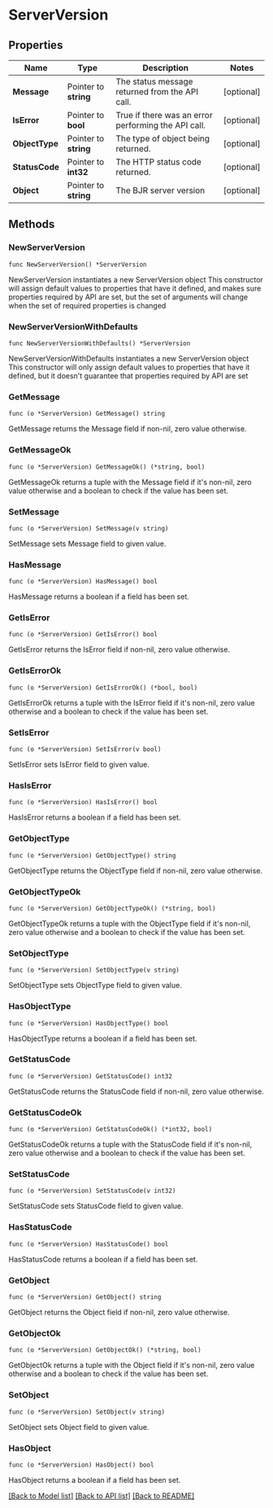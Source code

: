 # ServerVersion

## Properties

Name | Type | Description | Notes
------------ | ------------- | ------------- | -------------
**Message** | Pointer to **string** | The status message returned from the API call. | [optional] 
**IsError** | Pointer to **bool** | True if there was an error performing the API call. | [optional] 
**ObjectType** | Pointer to **string** | The type of object being returned. | [optional] 
**StatusCode** | Pointer to **int32** | The HTTP status code returned. | [optional] 
**Object** | Pointer to **string** | The BJR server version | [optional] 

## Methods

### NewServerVersion

`func NewServerVersion() *ServerVersion`

NewServerVersion instantiates a new ServerVersion object
This constructor will assign default values to properties that have it defined,
and makes sure properties required by API are set, but the set of arguments
will change when the set of required properties is changed

### NewServerVersionWithDefaults

`func NewServerVersionWithDefaults() *ServerVersion`

NewServerVersionWithDefaults instantiates a new ServerVersion object
This constructor will only assign default values to properties that have it defined,
but it doesn't guarantee that properties required by API are set

### GetMessage

`func (o *ServerVersion) GetMessage() string`

GetMessage returns the Message field if non-nil, zero value otherwise.

### GetMessageOk

`func (o *ServerVersion) GetMessageOk() (*string, bool)`

GetMessageOk returns a tuple with the Message field if it's non-nil, zero value otherwise
and a boolean to check if the value has been set.

### SetMessage

`func (o *ServerVersion) SetMessage(v string)`

SetMessage sets Message field to given value.

### HasMessage

`func (o *ServerVersion) HasMessage() bool`

HasMessage returns a boolean if a field has been set.

### GetIsError

`func (o *ServerVersion) GetIsError() bool`

GetIsError returns the IsError field if non-nil, zero value otherwise.

### GetIsErrorOk

`func (o *ServerVersion) GetIsErrorOk() (*bool, bool)`

GetIsErrorOk returns a tuple with the IsError field if it's non-nil, zero value otherwise
and a boolean to check if the value has been set.

### SetIsError

`func (o *ServerVersion) SetIsError(v bool)`

SetIsError sets IsError field to given value.

### HasIsError

`func (o *ServerVersion) HasIsError() bool`

HasIsError returns a boolean if a field has been set.

### GetObjectType

`func (o *ServerVersion) GetObjectType() string`

GetObjectType returns the ObjectType field if non-nil, zero value otherwise.

### GetObjectTypeOk

`func (o *ServerVersion) GetObjectTypeOk() (*string, bool)`

GetObjectTypeOk returns a tuple with the ObjectType field if it's non-nil, zero value otherwise
and a boolean to check if the value has been set.

### SetObjectType

`func (o *ServerVersion) SetObjectType(v string)`

SetObjectType sets ObjectType field to given value.

### HasObjectType

`func (o *ServerVersion) HasObjectType() bool`

HasObjectType returns a boolean if a field has been set.

### GetStatusCode

`func (o *ServerVersion) GetStatusCode() int32`

GetStatusCode returns the StatusCode field if non-nil, zero value otherwise.

### GetStatusCodeOk

`func (o *ServerVersion) GetStatusCodeOk() (*int32, bool)`

GetStatusCodeOk returns a tuple with the StatusCode field if it's non-nil, zero value otherwise
and a boolean to check if the value has been set.

### SetStatusCode

`func (o *ServerVersion) SetStatusCode(v int32)`

SetStatusCode sets StatusCode field to given value.

### HasStatusCode

`func (o *ServerVersion) HasStatusCode() bool`

HasStatusCode returns a boolean if a field has been set.

### GetObject

`func (o *ServerVersion) GetObject() string`

GetObject returns the Object field if non-nil, zero value otherwise.

### GetObjectOk

`func (o *ServerVersion) GetObjectOk() (*string, bool)`

GetObjectOk returns a tuple with the Object field if it's non-nil, zero value otherwise
and a boolean to check if the value has been set.

### SetObject

`func (o *ServerVersion) SetObject(v string)`

SetObject sets Object field to given value.

### HasObject

`func (o *ServerVersion) HasObject() bool`

HasObject returns a boolean if a field has been set.


[[Back to Model list]](../README.md#documentation-for-models) [[Back to API list]](../README.md#documentation-for-api-endpoints) [[Back to README]](../README.md)


